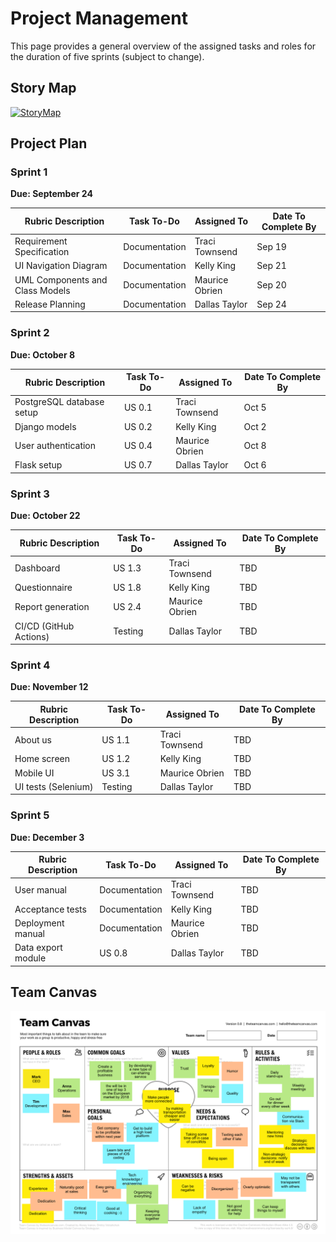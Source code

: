 # Project Management

This page provides a general overview of the assigned tasks and roles for the duration of five sprints (subject to change).

## Story Map
[![StoryMap](https://raw.githubusercontent.com/UAlberta-CMPUT401/example-documentation/master/docs/images/UserStoryMapDefinitions.png)](https://raw.githubusercontent.com/UAlberta-CMPUT401/example-documentation/master/docs/images/UserStoryMapDefinitions.png)

## Project Plan
### Sprint 1  
**Due: September 24**

| **Rubric Description** | **Task To-Do** | **Assigned To** | **Date To Complete By** |
| --- | --- | --- | --- | 
| Requirement Specification | Documentation | Traci Townsend | Sep 19 |  
| UI Navigation Diagram | Documentation | Kelly King | Sep 21 |
| UML Components and Class Models | Documentation | Maurice Obrien | Sep 20 |  
| Release Planning | Documentation | Dallas Taylor | Sep 24 |

### Sprint 2  
**Due: October 8**

| **Rubric Description** | **Task To-Do** | **Assigned To** | **Date To Complete By** |
| --- | --- | --- | --- | 
| PostgreSQL database setup | US 0.1 | Traci Townsend | Oct 5 |  
| Django models | US 0.2 | Kelly King | Oct 2 |
| User authentication | US 0.4 | Maurice Obrien | Oct 8 |  
| Flask setup | US 0.7 | Dallas Taylor | Oct 6 |

### Sprint 3  
**Due: October 22**

| **Rubric Description** | **Task To-Do** | **Assigned To** | **Date To Complete By** |
| --- | --- | --- | --- | 
| Dashboard | US 1.3 | Traci Townsend | TBD |  
| Questionnaire  | US 1.8 | Kelly King | TBD |
| Report generation | US 2.4 | Maurice Obrien | TBD |  
| CI/CD (GitHub Actions) | Testing | Dallas Taylor | TBD |

### Sprint 4  
**Due: November 12**

| **Rubric Description** | **Task To-Do** | **Assigned To** | **Date To Complete By** |
| --- | --- | --- | --- | 
| About us | US 1.1 | Traci Townsend | TBD |  
| Home screen  | US 1.2 | Kelly King | TBD |
| Mobile UI | US 3.1 | Maurice Obrien | TBD |  
| UI tests (Selenium) | Testing | Dallas Taylor | TBD |

### Sprint 5
**Due: December 3**

| **Rubric Description** | **Task To-Do** | **Assigned To** | **Date To Complete By** |
| --- | --- | --- | --- | 
| User manual | Documentation | Traci Townsend | TBD |  
| Acceptance tests  | Documentation | Kelly King | TBD |
| Deployment manual | Documentation | Maurice Obrien | TBD |  
| Data export module | US 0.8 | Dallas Taylor | TBD |

## Team Canvas

[![TeamCanvas](https://raw.githubusercontent.com/UAlberta-CMPUT401/example-documentation/master/docs/images/team-canvas-example.png)](https://raw.githubusercontent.com/UAlberta-CMPUT401/example-documentation/master/docs/images/team-canvas-example.png)
